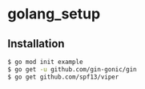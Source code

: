 # golang_setup

## Installation
```sh
$ go mod init example
$ go get -u github.com/gin-gonic/gin
$ go get github.com/spf13/viper
```
